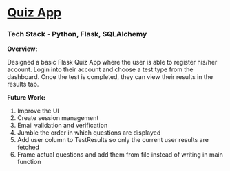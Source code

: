 # <ins>Quiz App</ins>

### Tech Stack - Python, Flask, SQLAlchemy

**Overview:**

Designed a basic Flask Quiz App where the user is able to register his/her account. Login into their account and choose 
a test type from the dashboard. Once the test is completed, they can view their results in the results tab.


**Future Work:**

1. Improve the UI
2. Create session management
3. Email validation and verification
4. Jumble the order in which questions are displayed
5. Add user column to TestResults so only the current user results are fetched
6. Frame actual questions and add them from file instead of writing in main function